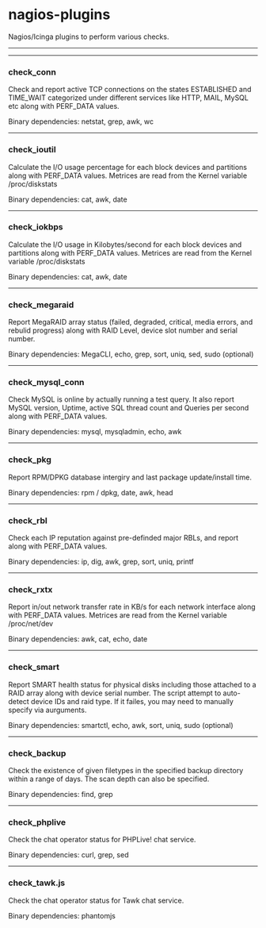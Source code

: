 # nagios-plugins
Nagios/Icinga plugins to perform various checks.

---
---

### check_conn
Check and report active TCP connections on the states ESTABLISHED and TIME_WAIT categorized under different services like HTTP, MAIL, MySQL etc along with PERF_DATA values.

Binary dependencies: netstat, grep, awk, wc

---

### check_ioutil
Calculate the I/O usage percentage for each block devices and partitions along with PERF_DATA values. Metrices are read from the Kernel variable /proc/diskstats

Binary dependencies: cat, awk, date

---

### check_iokbps
Calculate the I/O usage in Kilobytes/second for each block devices and partitions along with PERF_DATA values. Metrices are read from the Kernel variable /proc/diskstats

Binary dependencies: cat, awk, date

---

### check_megaraid
Report MegaRAID array status (failed, degraded, critical, media errors, and rebulid progress) along with RAID Level, device slot number and serial number.

Binary dependencies: MegaCLI, echo, grep, sort, uniq, sed, sudo (optional)

---

### check_mysql_conn
Check MySQL is online by actually running a test query. It also report MySQL version, Uptime, active SQL thread count and Queries per second along with PERF_DATA values.

Binary dependencies: mysql, mysqladmin, echo, awk

---

### check_pkg
Report RPM/DPKG database intergiry and last package update/install time.

Binary dependencies: rpm / dpkg, date, awk, head

---

### check_rbl
Check each IP reputation against pre-definded major RBLs, and report along with PERF_DATA values.

Binary dependencies: ip, dig, awk, grep, sort, uniq, printf

---

### check_rxtx
Report in/out network transfer rate in KB/s for each network interface along with PERF_DATA values. Metrices are read from the Kernel variable /proc/net/dev

Binary dependencies: awk, cat, echo, date

---

### check_smart

Report SMART health status for physical disks including those attached to a RAID array along with device serial number. The script attempt to auto-detect device IDs and raid type. If it failes, you may need to manually specify via aurguments.

Binary dependencies: smartctl, echo, awk, sort, uniq, sudo (optional)

---

### check_backup

Check the existence of given filetypes in the specified backup directory within a range of days. The scan depth can also be specified.

Binary dependencies: find, grep

---

### check_phplive

Check the chat operator status for PHPLive! chat service.

Binary dependencies: curl, grep, sed

---

### check_tawk.js

Check the chat operator status for Tawk chat service.

Binary dependencies: phantomjs
